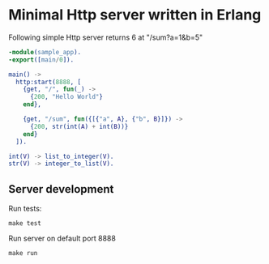 Minimal Http server written in Erlang
=====================================

Following simple Http server returns 6 at "/sum?a=1&b=5"

```erlang
-module(sample_app).
-export([main/0]).

main() ->
  http:start(8888, [
    {get, "/", fun(_) ->
      {200, "Hello World"}
    end},

    {get, "/sum", fun({[{"a", A}, {"b", B}]}) ->
      {200, str(int(A) + int(B))}
    end}
  ]).

int(V) -> list_to_integer(V).
str(V) -> integer_to_list(V).
```

Server development
------------------

Run tests:

```make test```

Run server on default port 8888

```make run```
